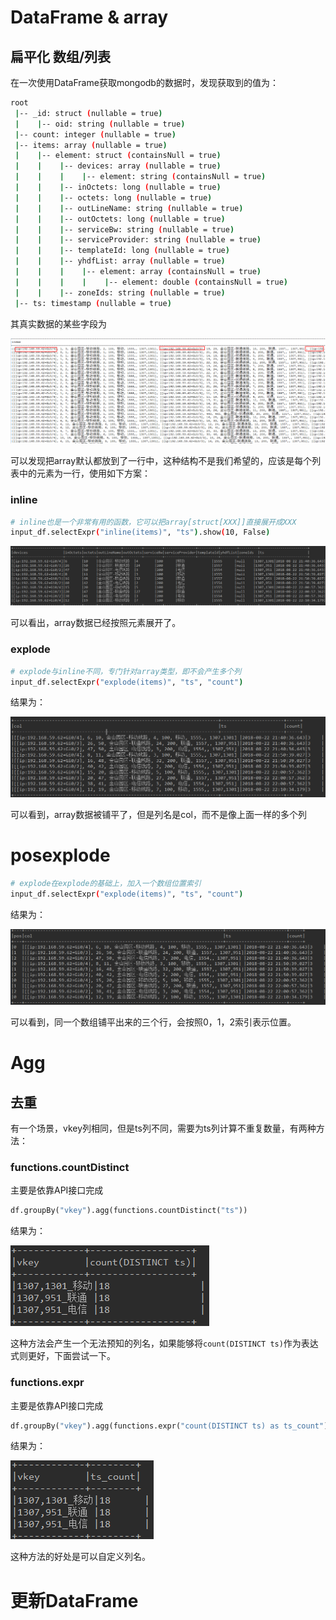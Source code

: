 

# DataFrame & array

## 扁平化 数组/列表

在一次使用DataFrame获取mongodb的数据时，发现获取到的值为：

```sh
root
 |-- _id: struct (nullable = true)
 |    |-- oid: string (nullable = true)
 |-- count: integer (nullable = true)
 |-- items: array (nullable = true)
 |    |-- element: struct (containsNull = true)
 |    |    |-- devices: array (nullable = true)
 |    |    |    |-- element: string (containsNull = true)
 |    |    |-- inOctets: long (nullable = true)
 |    |    |-- octets: long (nullable = true)
 |    |    |-- outLineName: string (nullable = true)
 |    |    |-- outOctets: long (nullable = true)
 |    |    |-- serviceBw: string (nullable = true)
 |    |    |-- serviceProvider: string (nullable = true)
 |    |    |-- templateId: long (nullable = true)
 |    |    |-- yhdfList: array (nullable = true)
 |    |    |    |-- element: array (containsNull = true)
 |    |    |    |    |-- element: double (containsNull = true)
 |    |    |-- zoneIds: string (nullable = true)
 |-- ts: timestamp (nullable = true)
```

其真实数据的某些字段为

![1536753935648](assets/1536753935648.png)

可以发现把array默认都放到了一行中，这种结构不是我们希望的，应该是每个列表中的元素为一行，使用如下方案：

### inline

```sh
# inline也是一个非常有用的函数，它可以把array[struct[XXX]]直接展开成XXX
input_df.selectExpr("inline(items)", "ts").show(10, False)
```

![1536754052219](assets/1536754052219.png)

可以看出，array数据已经按照元素展开了。

### explode

```sh
# explode与inline不同，专门针对array类型，即不会产生多个列
input_df.selectExpr("explode(items)", "ts", "count")
```

结果为：

![1536755219033](assets/1536755219033.png)

可以看到，array数据被铺平了，但是列名是col，而不是像上面一样的多个列

# posexplode

```sh
# explode在explode的基础上，加入一个数组位置索引
input_df.selectExpr("explode(items)", "ts", "count")
```

结果为：

![1536755351700](assets/1536755351700.png)

可以看到，同一个数组铺平出来的三个行，会按照0，1，2索引表示位置。

# Agg

## 去重

有一个场景，vkey列相同，但是ts列不同，需要为ts列计算不重复数量，有两种方法：

### functions.countDistinct

主要是依靠API接口完成

```python
df.groupBy("vkey").agg(functions.countDistinct("ts"))
```

结果为：

![1536760082841](assets/1536760082841.png)

这种方法会产生一个无法预知的列名，如果能够将`count(DISTINCT ts)`作为表达式则更好，下面尝试一下。

### functions.expr

主要是依靠API接口完成

```python
df.groupBy("vkey").agg(functions.expr("count(DISTINCT ts) as ts_count"))
```

结果为：

![1536760026049](assets/1536760026049.png)

这种方法的好处是可以自定义列名。

# 更新DataFrame

